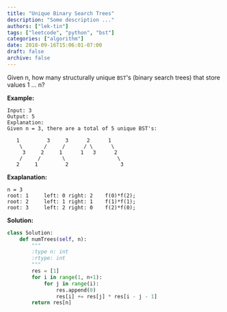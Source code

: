 ```yaml
---
title: "Unique Binary Search Trees"
description: "Some description ..."
authors: ["lek-tin"]
tags: ["leetcode", "python", "bst"]
categories: ["algorithm"]
date: 2018-09-16T15:06:01-07:00
draft: false
archive: false
---
```

Given n, how many structurally unique `BST`'s (binary search trees) that store values 1 ... n?

**Example:**
```
Input: 3
Output: 5
Explanation:
Given n = 3, there are a total of 5 unique BST's:

   1         3     3      2      1
    \       /     /      / \      \
     3     2     1      1   3      2
    /     /       \                 \
   2     1         2                 3
```
**Exaplanation:**
```
n = 3
root: 1     left: 0 right: 2    f(0)*f(2);
root: 2     left: 1 right: 1    f(1)*f(1);
root: 3     left: 2 right: 0    f(2)*f(0);
```
**Solution:**
```python
class Solution:
    def numTrees(self, n):
        """
        :type n: int
        :rtype: int
        """
        res = [1]
        for i in range(1, n+1):
            for j in range(i):
                res.append(0)
                res[i] += res[j] * res[i - j - 1]
        return res[n]
```